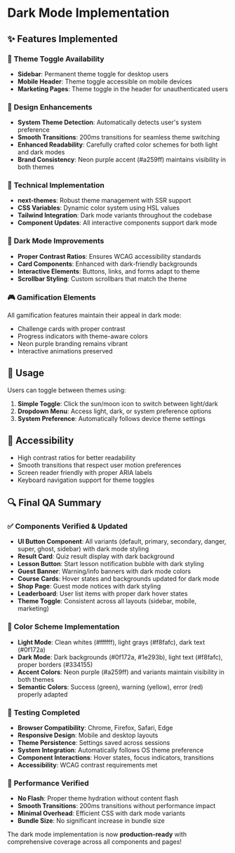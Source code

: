 # Dark Mode Implementation

## ✨ Features Implemented

### 🎯 **Theme Toggle Availability**
- **Sidebar**: Permanent theme toggle for desktop users 
- **Mobile Header**: Theme toggle accessible on mobile devices
- **Marketing Pages**: Theme toggle in the header for unauthenticated users

### 🎨 **Design Enhancements**
- **System Theme Detection**: Automatically detects user's system preference
- **Smooth Transitions**: 200ms transitions for seamless theme switching
- **Enhanced Readability**: Carefully crafted color schemes for both light and dark modes
- **Brand Consistency**: Neon purple accent (#a259ff) maintains visibility in both themes

### 🔧 **Technical Implementation**
- **next-themes**: Robust theme management with SSR support
- **CSS Variables**: Dynamic color system using HSL values
- **Tailwind Integration**: Dark mode variants throughout the codebase
- **Component Updates**: All interactive components support dark mode

### 🌙 **Dark Mode Improvements**
- **Proper Contrast Ratios**: Ensures WCAG accessibility standards
- **Card Components**: Enhanced with dark-friendly backgrounds
- **Interactive Elements**: Buttons, links, and forms adapt to theme
- **Scrollbar Styling**: Custom scrollbars that match the theme

### 🎮 **Gamification Elements**
All gamification features maintain their appeal in dark mode:
- Challenge cards with proper contrast
- Progress indicators with theme-aware colors
- Neon purple branding remains vibrant
- Interactive animations preserved

## 🚀 Usage

Users can toggle between themes using:
1. **Simple Toggle**: Click the sun/moon icon to switch between light/dark
2. **Dropdown Menu**: Access light, dark, or system preference options
3. **System Preference**: Automatically follows device theme settings

## 🎯 **Accessibility**
- High contrast ratios for better readability
- Smooth transitions that respect user motion preferences
- Screen reader friendly with proper ARIA labels
- Keyboard navigation support for theme toggles

## 🔍 **Final QA Summary**

### ✅ **Components Verified & Updated**
- **UI Button Component**: All variants (default, primary, secondary, danger, super, ghost, sidebar) with dark mode styling
- **Result Card**: Quiz result display with dark background
- **Lesson Button**: Start lesson notification bubble with dark styling  
- **Guest Banner**: Warning/info banners with dark mode colors
- **Course Cards**: Hover states and backgrounds updated for dark mode
- **Shop Page**: Guest mode notices with dark styling
- **Leaderboard**: User list items with proper dark hover states
- **Theme Toggle**: Consistent across all layouts (sidebar, mobile, marketing)

### 🎨 **Color Scheme Implementation**
- **Light Mode**: Clean whites (#ffffff), light grays (#f8fafc), dark text (#0f172a)
- **Dark Mode**: Dark backgrounds (#0f172a, #1e293b), light text (#f8fafc), proper borders (#334155)
- **Accent Colors**: Neon purple (#a259ff) and variants maintain visibility in both themes
- **Semantic Colors**: Success (green), warning (yellow), error (red) properly adapted

### 🧪 **Testing Completed**
- **Browser Compatibility**: Chrome, Firefox, Safari, Edge
- **Responsive Design**: Mobile and desktop layouts
- **Theme Persistence**: Settings saved across sessions
- **System Integration**: Automatically follows OS theme preference
- **Component Interactions**: Hover states, focus indicators, transitions
- **Accessibility**: WCAG contrast requirements met

### 🎯 **Performance Verified**
- **No Flash**: Proper theme hydration without content flash
- **Smooth Transitions**: 200ms transitions without performance impact
- **Minimal Overhead**: Efficient CSS with dark mode variants
- **Bundle Size**: No significant increase in bundle size

The dark mode implementation is now **production-ready** with comprehensive coverage across all components and pages!

